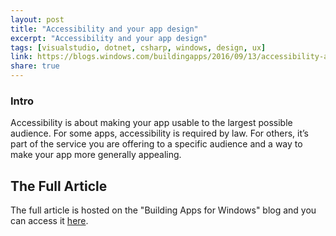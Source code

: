 ```yaml
---
layout: post
title: "Accessibility and your app design"
excerpt: "Accessibility and your app design"
tags: [visualstudio, dotnet, csharp, windows, design, ux]
link: https://blogs.windows.com/buildingapps/2016/09/13/accessibility-and-your-app-design/
share: true
---
```


### Intro

Accessibility is about making your app usable to the largest possible audience. For some apps, accessibility is required by law. For others, it’s part of the service you are offering to a specific audience and a way to make your app more generally appealing.


## The Full Article

The full article is hosted on the "Building Apps for Windows" blog and you can access it [here](https://blogs.windows.com/buildingapps/2016/09/13/accessibility-and-your-app-design/).